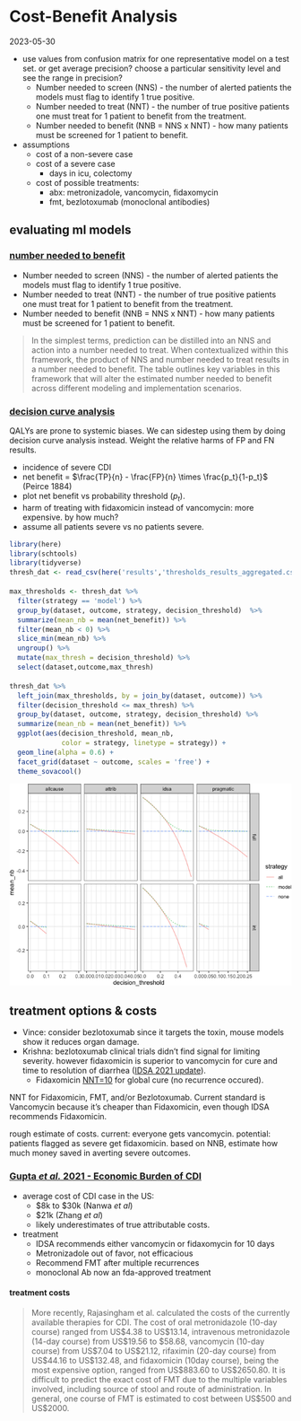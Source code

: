 Cost-Benefit Analysis
================
2023-05-30

- use values from confusion matrix for one representative model on a
  test set. or get average precision? choose a particular sensitivity
  level and see the range in precision?
  - Number needed to screen (NNS) - the number of alerted patients the
    models must flag to identify 1 true positive.
  - Number needed to treat (NNT) - the number of true positive patients
    one must treat for 1 patient to benefit from the treatment.
  - Number needed to benefit (NNB = NNS x NNT) - how many patients must
    be screened for 1 patient to benefit.
- assumptions
  - cost of a non-severe case
  - cost of a severe case
    - days in icu, colectomy
  - cost of possible treatments:
    - abx: metronizadole, vancomycin, fidaxomycin
    - fmt, bezlotoxumab (monoclonal antibodies)

## evaluating ml models

### [number needed to benefit](https://academic.oup.com/jamia/article-abstract/26/12/1655/5516459)

- Number needed to screen (NNS) - the number of alerted patients the
  models must flag to identify 1 true positive.
- Number needed to treat (NNT) - the number of true positive patients
  one must treat for 1 patient to benefit from the treatment.
- Number needed to benefit (NNB = NNS x NNT) - how many patients must be
  screened for 1 patient to benefit.

> In the simplest terms, prediction can be distilled into an NNS and
> action into a number needed to treat. When contextualized within this
> framework, the product of NNS and number needed to treat results in a
> number needed to benefit. The table outlines key variables in this
> framework that will alter the estimated number needed to benefit
> across different modeling and implementation scenarios.

### [decision curve analysis](https://journals.sagepub.com/doi/10.1177/0272989X06295361)

QALYs are prone to systemic biases. We can sidestep using them by doing
decision curve analysis instead. Weight the relative harms of FP and FN
results.

- incidence of severe CDI
- net benefit = $\frac{TP}{n} - \frac{FP}{n} \times \frac{p_t}{1-p_t}$
  (Peirce 1884)
- plot net benefit vs probability threshold ($p_t$).
- harm of treating with fidaxomicin instead of vancomycin: more
  expensive. by how much?
- assume all patients severe vs no patients severe.

``` r
library(here)
library(schtools)
library(tidyverse)
thresh_dat <- read_csv(here('results','thresholds_results_aggregated.csv'))

max_thresholds <- thresh_dat %>% 
  filter(strategy == 'model') %>% 
  group_by(dataset, outcome, strategy, decision_threshold)  %>% 
  summarize(mean_nb = mean(net_benefit)) %>% 
  filter(mean_nb < 0) %>% 
  slice_min(mean_nb) %>% 
  ungroup() %>% 
  mutate(max_thresh = decision_threshold) %>% 
  select(dataset,outcome,max_thresh)

thresh_dat %>% 
  left_join(max_thresholds, by = join_by(dataset, outcome)) %>% 
  filter(decision_threshold <= max_thresh) %>% 
  group_by(dataset, outcome, strategy, decision_threshold) %>% 
  summarize(mean_nb = mean(net_benefit)) %>% 
  ggplot(aes(decision_threshold, mean_nb, 
             color = strategy, linetype = strategy)) +
  geom_line(alpha = 0.6) +
  facet_grid(dataset ~ outcome, scales = 'free') +
  theme_sovacool()
```

![](figures/decision-curve-1.png)<!-- -->

## treatment options & costs

- Vince: consider bezlotoxumab since it targets the toxin, mouse models
  show it reduces organ damage.
- Krishna: bezlotoxumab clinical trials didn’t find signal for limiting
  severity. however fidaxomicin is superior to vancomycin for cure and
  time to resolution of diarrhea ([IDSA 2021
  update](https://doi.org/10.1093/cid/ciab549)).
  - Fidaxomicin
    [NNT=10](https://thennt.com/nnt/oral-fidaxomicin-versus-vancomycin-clostridioides-difficile-infection/)
    for global cure (no recurrence occured).

NNT for Fidaxomicin, FMT, and/or Bezlotoxumab. Current standard is
Vancomycin because it’s cheaper than Fidaxomicin, even though IDSA
recommends Fidaxomicin.

rough estimate of costs. current: everyone gets vancomycin. potential:
patients flagged as severe get fidaxomicin. based on NNB, estimate how
much money saved in averting severe outcomes.

### [Gupta *et al.* 2021 - Economic Burden of CDI](https://journals.sagepub.com/doi/10.1177/17562848211018654)

- average cost of CDI case in the US:
  - \$8k to \$30k (Nanwa *et al*)
  - \$21k (Zhang *et al*)
  - likely underestimates of true attributable costs.
- treatment
  - IDSA recommends either vancomycin or fidaxomycin for 10 days
  - Metronizadole out of favor, not efficacious
  - Recommend FMT after multiple recurrences
  - monoclonal Ab now an fda-approved treatment

#### treatment costs

> More recently, Rajasingham et al. calculated the costs of the
> currently available therapies for CDI. The cost of oral metronidazole
> (10-day course) ranged from US\$4.38 to US\$13.14, intravenous
> metronidazole (14-day course) from US\$19.56 to \$58.68, vancomycin
> (10-day course) from US\$7.04 to US\$21.12, rifaximin (20-day course)
> from US\$44.16 to US\$132.48, and fidaxomicin (10day course), being
> the most expensive option, ranged from US\$883.60 to US\$2650.80. It
> is difficult to predict the exact cost of FMT due to the multiple
> variables involved, including source of stool and route of
> administration. In general, one course of FMT is estimated to cost
> between US\$500 and US\$2000.
